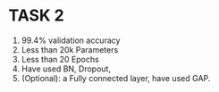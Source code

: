 # TASK 2
1. 99.4% validation accuracy
2. Less than 20k Parameters
3. Less than 20 Epochs
4. Have used BN, Dropout,
5. (Optional): a Fully connected layer, have used GAP. 
